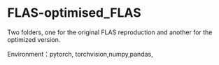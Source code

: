 # FLAS-optimised_FLAS
Two folders, one for the original FLAS reproduction and another for the optimized version.


Environment：pytorch, torchvision,numpy,pandas,

